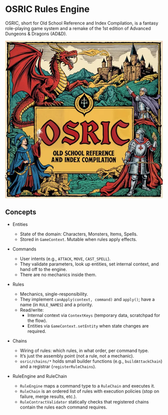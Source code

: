 # OSRIC Rules Engine

OSRIC, short for Old School Reference and Index Compilation, is a fantasy role-playing game system and a remake of the 1st edition of Advanced Dungeons & Dragons (AD&D).

![Preview](README.webp)

## Concepts

- Entities
	- State of the domain: Characters, Monsters, Items, Spells.
	- Stored in `GameContext`. Mutable when rules apply effects.

- Commands
	- User intents (e.g., `ATTACK`, `MOVE`, `CAST_SPELL`).
	- They validate parameters, look up entities, set internal context, and hand off to the engine.
	- There are no mechanics inside them.

- Rules
	- Mechanics, single-responsibility.
	- They implement `canApply(context, command)` and `apply()`; have a name (in `RULE_NAMES`) and a priority.
	- Read/write:
		- Internal context via `ContextKeys` (temporary data, scratchpad for the flow).
		- Entities via `GameContext.setEntity` when state changes are required.

- Chains
	- Wiring of rules: which rules, in what order, per command type.
	- It’s just the assembly point (not a rule, not a mechanic).
	- `osric/chains/*` holds small builder functions (e.g., `buildAttackChain`) and a registrar (`registerRuleChains`).

- RuleEngine and RuleChain
	- `RuleEngine` maps a command type to a `RuleChain` and executes it.
	- `RuleChain` is an ordered list of rules with execution policies (stop on failure, merge results, etc.).
	- `RuleContractValidator` statically checks that registered chains contain the rules each command requires.
